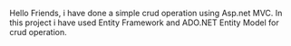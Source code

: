 Hello Friends,
i have done a simple crud operation using Asp.net MVC. 
In this project i have used Entity Framework and ADO.NET Entity Model for crud operation.
